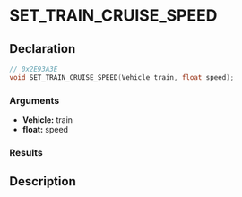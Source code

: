 # SET_TRAIN_CRUISE_SPEED

## Declaration
```cpp
// 0x2E93A3E
void SET_TRAIN_CRUISE_SPEED(Vehicle train, float speed);
```

### Arguments
- **Vehicle:** train
- **float:** speed

### Results

## Description

